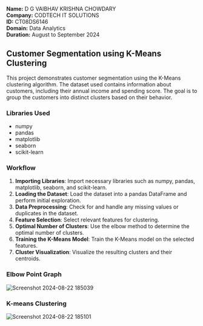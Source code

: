 **Name:** D G VAIBHAV KRISHNA CHOWDARY  
**Company:** CODTECH IT SOLUTIONS  
**ID:** CT08DS6146  
**Domain:** Data Analytics  
**Duration:** August to September 2024

## Customer Segmentation using K-Means Clustering

This project demonstrates customer segmentation using the K-Means clustering algorithm. The dataset used contains information about customers, including their annual income and spending score. The goal is to group the customers into distinct clusters based on their behavior.

### Libraries Used

- numpy
- pandas
- matplotlib
- seaborn
- scikit-learn

### Workflow

1. **Importing Libraries**: Import necessary libraries such as numpy, pandas, matplotlib, seaborn, and scikit-learn.
2. **Loading the Dataset**: Load the dataset into a pandas DataFrame and perform initial exploration.
3. **Data Preprocessing**: Check for and handle any missing values or duplicates in the dataset.
4. **Feature Selection**: Select relevant features for clustering.
5. **Optimal Number of Clusters**: Use the elbow method to determine the optimal number of clusters.
6. **Training the K-Means Model**: Train the K-Means model on the selected features.
7. **Cluster Visualization**: Visualize the resulting clusters and their centroids.

### Elbow Point Graph
![Screenshot 2024-08-22 185039](https://github.com/user-attachments/assets/9b8bd954-c1a7-4130-afdc-98550a877da7)

### K-means Clustering
![Screenshot 2024-08-22 185101](https://github.com/user-attachments/assets/fa6a0f93-dc60-4285-b0d1-e17cec899e03)

